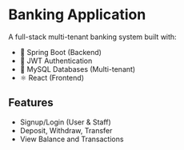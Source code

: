 # Banking Application

A full-stack multi-tenant banking system built with:

- 🏦 Spring Boot (Backend)
- 🔐 JWT Authentication
- 💽 MySQL Databases (Multi-tenant)
- ⚛️ React (Frontend)

## Features
- Signup/Login (User & Staff)
- Deposit, Withdraw, Transfer
- View Balance and Transactions
